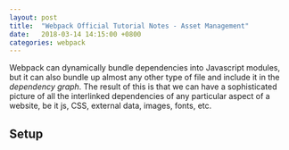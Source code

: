 ```yaml
---
layout: post
title:  "Webpack Official Tutorial Notes - Asset Management"
date:   2018-03-14 14:15:00 +0800
categories: webpack
---
```


Webpack can dynamically bundle dependencies into Javascript modules, but it can also bundle up almost any other type of file and include it in the *dependency graph*. The result of this is that we can have a sophisticated picture of all the interlinked dependencies of any particular aspect of a website, be it js, CSS, external data, images, fonts, etc.

Setup
---